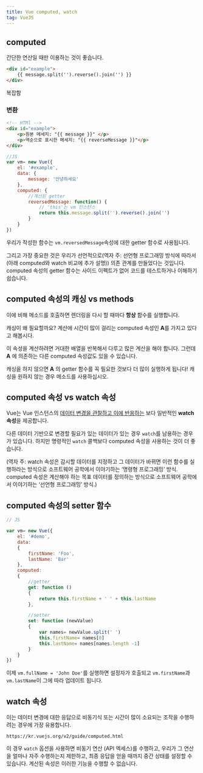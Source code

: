 ```yaml
---
title: Vue computed, watch
tag: VueJS
---
```






## computed 

간단한 연산일 때만 이용하는 것이 좋습니다. 

```html
<div id="example">
	{{ message.split('').reverse().join('') }}
</div>
```

복잡함

### 변환

```html
<!-- HTMl -->
<div id="example">
    <p>원본 메세지: "{{ message }}" </p>
    <p>역순으로 표시한 메세지: "{{ reverseMessage }}"</p>
</div>
```

```javascript
//JS
var vm= new Vue({
    el: '#example',
    data: {
        message: '안녕하세요'
    },
    computed: {
        //계산된 getter
        reversedMessage: function() {
            // 'this'는 vm 인스턴스
            return this.message.split('').reverse().join('')
        }
    }
})
```

우리가 작성한 함수는 `vm.reversedMessage`속성에 대한 getter 함수로 사용됩니다.

그리고 가장 중요한 것은 우리가 선언적으로(역자 주: 선언형 프로그래밍 방식에 따라서(아래 computed와 watch 비교에 추가 설명)) 의존 관계를 만들었다는 것입니다. computed 속성의 getter 함수는 사이드 이펙트가 없어 코드를 테스트하거나 이해하기 쉽습니다.



## computed 속성의 캐싱 vs methods


이에 비해 메소드를 호출하면 렌더링을 다시 할 때마다 **항상** 함수를 실행합니다.

캐싱이 왜 필요할까요? 계산에 시간이 많이 걸리는 computed 속성인 **A**를 가지고 있다고 해봅시다. 

이 속성을 계산하려면 거대한 배열을 반복해서 다루고 많은 계산을 해야 합니다. 그런데 **A** 에 의존하는 다른 computed 속성값도 있을 수 있습니다. 

캐싱을 하지 않으면 **A** 의 getter 함수를 꼭 필요한 것보다 더 많이 실행하게 됩니다! 캐싱을 원하지 않는 경우 메소드를 사용하십시오.



## computed 속성 vs watch 속성



Vue는 Vue 인스턴스의 <u>데이터 변경을 관찰하고 이에 반응하는</u> 보다 일반적인 **watch 속성**을 제공합니다. 

다른 데이터 기반으로 변경할 필요가 있는 데이터가 있는 경우 `watch`를 남용하는 경우가 있습니다. 하지만 명령적인 `watch` 콜백보다 computed 속성을 사용하는 것이 더 좋습니다.

(역자 주: watch 속성은 감시할 데이터를 지정하고 그 데이터가 바뀌면 이런 함수를 실행하라는 방식으로 소프트웨어 공학에서 이야기하는 ‘명령형 프로그래밍’ 방식. computed 속성은 계산해야 하는 목표 데이터를 정의하는 방식으로 소프트웨어 공학에서 이야기하는 ‘선언형 프로그래밍’ 방식.) 



## computed 속성의 setter 함수

```javascript
// JS

var vm= new Vue({
    el: '#demo',
    data: 
    {
        firstName: 'Foo',
        lastName: 'Bar'
    },
    computed: 
    {
        //getter
        get: function () 
        {
            return this.firstName + ' ' + this.lastName
        },

        //setter
        set: function (newValue) 
        {
            var names= newValue.split(' ')
            this.firstName= names[0]
            this.lastName= names[names.length -1]
        }
    }
})
```

이제 `vm.fullName = 'John Doe'`를 실행하면 설정자가 호출되고 `vm.firstName`과 `vm.lastName`이 그에 따라 업데이트 됩니다.



## watch 속성

이는 데이터 변경에 대한 응답으로 비동기식 또는 시간이 많이 소요되는 조작을 수행하려는 경우에 가장 유용합니다.

```
https://kr.vuejs.org/v2/guide/computed.html
```

이 경우 `watch` 옵션을 사용하면 비동기 연산 (API 엑세스)를 수행하고, 우리가 그 연산을 얼마나 자주 수행하는지 제한하고, 최종 응답을 얻을 때까지 중간 상태를 설정할 수 있습니다. 계산된 속성은 이러한 기능을 수행할 수 없습니다.
